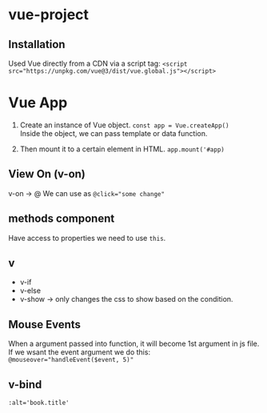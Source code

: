 # vue-project
## Installation
Used Vue directly from a CDN via a script tag:
`<script src="https://unpkg.com/vue@3/dist/vue.global.js"></script>`

# Vue App
1. Create an instance of Vue object.
`const app = Vue.createApp()`   
Inside the object, we can pass template or data function.

2. Then mount it to a certain element in HTML.
`app.mount('#app)`

## View On (v-on)
v-on -> @
We can use as `@click="some change"`

## methods component
Have access to properties we need to use `this`.

## v
- v-if
- v-else
- v-show -> only changes the css to show based on the condition.

## Mouse Events
When a argument passed into function, it will become 1st argument in js file.
If we wsant the event argument we do this:
 `@mouseover="handleEvent($event, 5)"`

## v-bind
`:alt='book.title'`